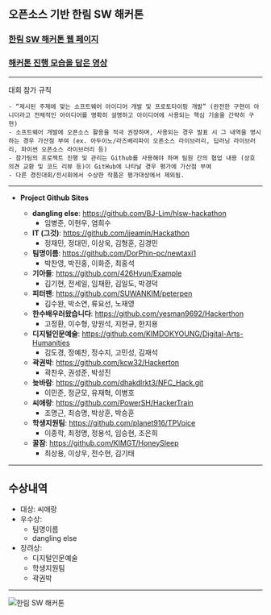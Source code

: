 ## 오픈소스 기반 한림 SW 해커톤

### [한림 SW 해커톤 웹 페이지](https://sites.google.com/view/hlsw-hackathon/home)
### [해커톤 진행 모습을 담은 영상](https://www.youtube.com/watch?v=-RUGBRfYrM4)
*  *  *
대회 참가 규칙

    - “제시된 주제에 맞는 소프트웨어 아이디어 개발 및 프로토타이핑 개발” (완전한 구현이 아니더라고 전체적인 아이디어를 명확히 설명하고 아이디어에 사용되는 핵심 기술을 간략히 구현)
    - 소프트웨어 개발에 오픈소스 활용을 적극 권장하며, 사용되는 경우 발표 시 그 내역을 명시 하는 경우 가산점 부여 (ex. 아두이노/라즈베리파이 오픈소스 라이브러리, 딥러닝 라이브러리, 파이썬 오픈소스 라이브러리 등)
    - 참가팀의 프로젝트 진행 및 관리는 Github를 사용해야 하며 팀원 간의 협업 내용 (상호 의견 교환 및 코드 리뷰 등)이 GitHub에 나타날 경우 평가에 가산점 부여
    - 다른 경진대회/전시회에서 수상한 작품은 평가대상에서 제외됨.


*  *  *

  - **Project Github Sites**
  
     - **dangling else**: https://github.com/BJ-Lim/hlsw-hackathon
        - 임병준, 이헌우, 염희수
     - **IT (그것)**: https://github.com/jjeamin/Hackathon
        - 정재민, 정대민, 이상욱, 김형훈, 김경민
     - **팀명이름**: https://github.com/DorPhin-pc/newtaxi1 
        - 박찬영, 박진홍, 이화준, 최홍석
     - **기아들**: https://github.com/426Hyun/Example
        - 김기현, 전세일, 임채환, 김일도, 박경덕
     - **피터팬**: https://github.com/SUWANKIM/peterpen
        - 김수완, 박소연, 류요선, 노재영
     - **한수배우러왔습니다**: https://github.com/yesman9692/Hackerthon
        - 고정환, 이수형, 양원석, 지현규, 한지용
     - **디지털인문예술**: https://github.com/KIMDOKYOUNG/Digital-Arts-Humanities
        - 김도경, 정예찬, 정수지, 고민성, 김재석
     - **곽권박**: https://github.com/kcw32/Hackerton
        - 곽찬우, 권성준, 박성진
     - **늦바람**: https://github.com/dhakdlrkt3/NFC_Hack.git
        - 이민준, 정균모, 유재혁, 이병호
     - **씨애랑**: https://github.com/PowerSH/HackerTrain
        - 조명근, 최승명, 박상훈, 박승훈
     - **학생지원팀**: https://github.com/planet916/TPVoice 
        - 이종학, 최정명, 정용석, 임승현, 조은희
     - **꿀잠**: https://github.com/KIMGT/HoneySleep
        - 최상용, 이상우, 전수현, 김기태


*  *  *

## 수상내역

   - 대상: 씨애랑
   - 우수상: 
       - 팀명이름
       - dangling else
   - 장려상:
       - 디지털인문예술
       - 학생지원팀
       - 곽권박


*  *  *
![한림 SW 해커톤](https://github.com/Hallym-OpenSourceSW/Hallym-OpenSourceSW.github.io/blob/master/img/Poster2.png)
